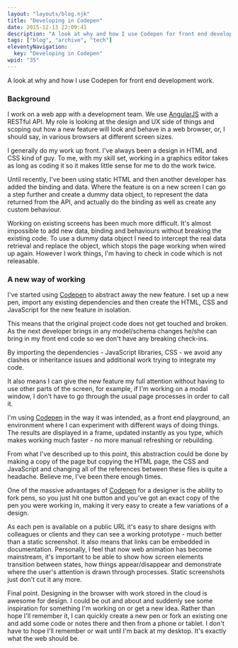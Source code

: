 ```yaml
---
layout: "layouts/blog.njk"
title: "Developing in Codepen"
date: 2015-12-13 22:09:41
description: "A look at why and how I use Codepen for front end development work"
tags: ["blog", "archive", "tech"]
eleventyNavigation:
  key: "Developing in Codepen"
wpid: "35"
---
```


A look at why and how I use Codepen for front end development work.

<h3>Background</h3>
I work on a web app with a development team. We use <a href="https://angularjs.org" target="_blank">AngularJS</a> with a RESTful API. My role is looking at the design and UX side of things and scoping out how a new feature will look and behave in a web browser, or, I should say, in various browsers at different screen sizes.

I generally do my work up front. I've always been a design in HTML and CSS kind of guy. To me, with my skill set, working in a graphics editor takes as long as coding it so it makes little sense for me to do the work twice.

Until recently, I've been using static HTML and then another developer has added the binding and data. Where the feature is on a new screen I can go a step further and create a dummy data object, to represent the data returned from the API, and actually do the binding as well as create any custom behaviour.

Working on existing screens has been much more difficult. It's almost impossible to add new data, binding and behaviours without breaking the existing code. To use a dummy data object I need to intercept the real data retrieval and replace the object, which stops the page working when wired up again. However I work things, I'm having to check in code which is not releasable.

<h3>A new way of working</h3>
I've started using <a href="https://codepen.io" target="_blank">Codepen</a> to abstract away the new feature. I set up a new pen, import any existing dependencies and then create the HTML, CSS and JavaScript for the new feature in isolation.

This means that the original project code does not get touched and broken. As the next developer brings in any model/schema changes he/she can bring in my front end code so we don't have any breaking check-ins.

By importing the dependencies - JavaScript libraries, CSS - we avoid any clashes or inheritance issues and additional work trying to integrate my code.

It also means I can give the new feature my full attention without having to use other parts of the screen, for example, if I'm working on a modal window, I don't have to go through the usual page processes in order to call it.

I'm using <a href="https://codepen.io" target="_blank">Codepen</a> in the way it was intended, as a front end playground, an environment where I can experiment with different ways of doing things. The results are displayed in a frame, updated instantly as you type, which makes working much faster - no more manual refreshing or rebuilding.

From what I've described up to this point, this abstraction could be done by making a copy of the page but copying the HTML page, the CSS and JavaScript and changing all of the references between these files is quite a headache. Believe me, I've been there enough times.

One of the massive advantages of <a href="https://codepen.io" target="_blank">Codepen</a> for a designer is the ability to fork pens, so you just hit one button and you've got an exact copy of the pen you were working in, making it very easy to create a few variations of a design.

As each pen is available on a public URL it's easy to share designs with colleagues or clients and they can see a working prototype - much better than a static screenshot. It also means that links can be embedded in documentation. Personally, I feel that now web animation has become mainstream, it's important to be able to show how screen elements transition between states, how things appear/disappear and demonstrate where the user's attention is drawn through processes. Static screenshots just don't cut it any more.

Final point. Designing in the browser with work stored in the cloud is awesome for design. I could be out and about and suddenly see some inspiration for something I'm working on or get a new idea. Rather than hope I'll remember it, I can quickly create a new pen or fork an existing one and add some code or notes there and then from a phone or tablet. I don't have to hope I'll remember or wait until I'm back at my desktop. It's exactly what the web should be.
